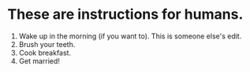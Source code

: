 # These are instructions for humans.

1. Wake up in the morning (if you want to). This is someone else's edit.
2. Brush your teeth.
3. Cook breakfast.
4. Get married!
